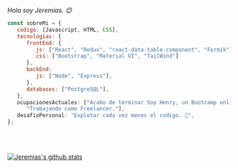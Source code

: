 <p><em>Hola soy Jeremias. 😊</br>
</em></p>


```javascript
const sobreMi = {
   codigo: [Javascript, HTML, CSS],
   tecnologias: {
      frontEnd: {
         js: ["React", "Redux", "react-data-table-component", "Formik"],
         css: ["Bootstrap", "Material UI", "TailWind"]
      },
      backEnd:
         js: ["Node", "Express"],
      },
      databases: ["PostgreSQL"],
   },
   ocupacionesActuales: ["Acabo de terminar Soy Henry, un Bootcamp online de 4 meses de duración, con mas de 650 horas de código.😱",
      "Trabajando como Freelancer."],
   desafioPersonal: "Explotar cada vez menos el codigo. 🤣",
};
```
</br></br>

[![Jeremias's github stats](https://github-readme-stats.vercel.app/api?username=jeremiaskoch&hide=stars,issues&show_icons=true&theme=dark)](https://github.com/jeremiaskoch/github-readmestats)
